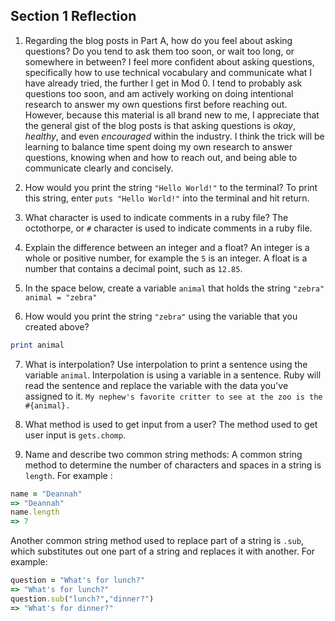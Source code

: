 ## Section 1 Reflection

1. Regarding the blog posts in Part A, how do you feel about asking questions? Do you tend to ask them too soon, or wait too long, or somewhere in between?
I feel more confident about asking questions, specifically how to use technical vocabulary and communicate what I have already tried, the further I get in Mod 0.  I tend to probably ask questions too soon, and am actively working on doing intentional research to answer my own questions first before reaching out.  However, because this material is all brand new to me, I appreciate that the general gist of the blog posts is that asking questions is _okay_, _healthy_, and even _encouraged_ within the industry.  I think the trick will be learning to balance time spent doing my own research to answer questions, knowing when and how to reach out, and being able to communicate clearly and concisely.  

2. How would you print the string `"Hello World!"` to the terminal?
To print this string, enter `puts "Hello World!"` into the terminal and hit return.

3. What character is used to indicate comments in a ruby file?
The octothorpe, or `#` character is used to indicate comments in a ruby file.

4. Explain the difference between an integer and a float?
An integer is a whole or positive number, for example the `5` is an integer.  A float is a number that contains a decimal point, such as `12.85`.


5. In the space below, create a variable `animal` that holds the string `"zebra"`
`animal = "zebra"`

6. How would you print the string `"zebra"` using the variable that you created above?
```ruby
print animal
```

7. What is interpolation? Use interpolation to print a sentence using the variable `animal`.
Interpolation is using a variable in a sentence.  Ruby will read the sentence and replace the variable with the data you've assigned to it.
`My nephew's favorite critter to see at the zoo is the #{animal}.`

8. What method is used to get input from a user?
The method used to get user input is `gets.chomp`.

9. Name and describe two common string methods:
A common string method to determine the number of characters and spaces in a string is `length`. For example :
```ruby
name = "Deannah"
=> "Deannah"
name.length
=> 7
```
Another common string method used to replace part of a string is `.sub`, which substitutes out one part of a string and replaces it with another.
For example:
```ruby
question = "What's for lunch?"
=> "What's for lunch?"
question.sub("lunch?","dinner?")
=> "What's for dinner?"
```
